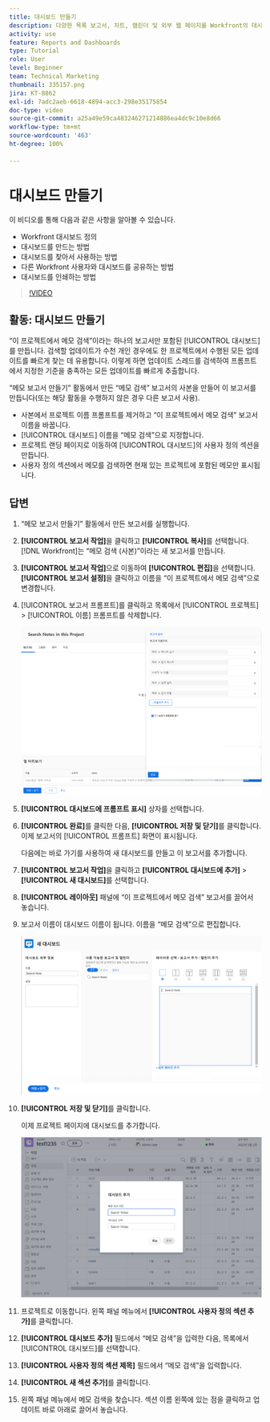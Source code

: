 ```yaml
---
title: 대시보드 만들기
description: 다양한 목록 보고서, 차트, 캘린더 및 외부 웹 페이지를 Workfront의 대시보드에 결합하는 방법에 대해 알아봅니다.
activity: use
feature: Reports and Dashboards
type: Tutorial
role: User
level: Beginner
team: Technical Marketing
thumbnail: 335157.png
jira: KT-8862
exl-id: 7adc2aeb-6618-4894-acc3-298e35175854
doc-type: video
source-git-commit: a25a49e59ca483246271214886ea4dc9c10e8d66
workflow-type: tm+mt
source-wordcount: '463'
ht-degree: 100%

---
```


# 대시보드 만들기

이 비디오를 통해 다음과 같은 사항을 알아볼 수 있습니다.

* Workfront 대시보드 정의
* 대시보드를 만드는 방법
* 대시보드를 찾아서 사용하는 방법
* 다른 Workfront 사용자와 대시보드를 공유하는 방법
* 대시보드를 인쇄하는 방법

>[!VIDEO](https://video.tv.adobe.com/v/335157/?quality=12&learn=on)

## 활동: 대시보드 만들기

“이 프로젝트에서 메모 검색”이라는 하나의 보고서만 포함된 [!UICONTROL 대시보드]를 만듭니다. 검색할 업데이트가 수천 개인 경우에도 한 프로젝트에서 수행된 모든 업데이트를 빠르게 찾는 데 유용합니다. 이렇게 하면 업데이트 스레드를 검색하여 프롬프트에서 지정한 기준을 충족하는 모든 업데이트를 빠르게 추출합니다.

“메모 보고서 만들기” 활동에서 만든 “메모 검색” 보고서의 사본을 만들어 이 보고서를 만듭니다(또는 해당 활동을 수행하지 않은 경우 다른 보고서 사용).

* 사본에서 프로젝트 이름 프롬프트를 제거하고 “이 프로젝트에서 메모 검색” 보고서 이름을 바꿉니다.
* [!UICONTROL 대시보드] 이름을 “메모 검색”으로 지정합니다.
* 프로젝트 랜딩 페이지로 이동하여 [!UICONTROL 대시보드]의 사용자 정의 섹션을 만듭니다.
* 사용자 정의 섹션에서 메모를 검색하면 현재 있는 프로젝트에 포함된 메모만 표시됩니다.

## 답변

1. “메모 보고서 만들기” 활동에서 만든 보고서를 실행합니다.
1. **[!UICONTROL 보고서 작업]**&#x200B;을 클릭하고 **[!UICONTROL 복사]**&#x200B;를 선택합니다. [!DNL Workfront]는 “메모 검색 (사본)”이라는 새 보고서를 만듭니다.
1. **[!UICONTROL 보고서 작업]**&#x200B;으로 이동하여 **[!UICONTROL 편집]**&#x200B;을 선택합니다. **[!UICONTROL 보고서 설정]**&#x200B;을 클릭하고 이름을 “이 프로젝트에서 메모 검색”으로 변경합니다.
1. [!UICONTROL 보고서 프롬프트]를 클릭하고 목록에서 [!UICONTROL 프로젝트] > [!UICONTROL 이름] 프롬프트를 삭제합니다.

   ![새 대시보드를 생성하는 화면 이미지](assets/edit-report-prompts.png)

1. **[!UICONTROL 대시보드에 프롬프트 표시]** 상자를 선택합니다.
1. **[!UICONTROL 완료]**&#x200B;를 클릭한 다음, **[!UICONTROL 저장 및 닫기]**&#x200B;를 클릭합니다. 이제 보고서의 [!UICONTROL 프롬프트] 화면이 표시됩니다.

   다음에는 바로 가기를 사용하여 새 대시보드를 만들고 이 보고서를 추가합니다.

1. **[!UICONTROL 보고서 작업]**&#x200B;을 클릭하고 **[!UICONTROL 대시보드에 추가]** > **[!UICONTROL 새 대시보드]**&#x200B;를 선택합니다.
1. **[!UICONTROL 레이아웃]** 패널에 “이 프로젝트에서 메모 검색” 보고서를 끌어서 놓습니다.
1. 보고서 이름이 대시보드 이름이 됩니다. 이름을 “메모 검색”으로 편집합니다.

   ![새 대시보드를 생성하는 화면 이미지](assets/create-dashboard.png)

1. **[!UICONTROL 저장 및 닫기]**&#x200B;를 클릭합니다.

   이제 프로젝트 페이지에 대시보드를 추가합니다.

   ![새 대시보드를 생성하는 화면 이미지](assets/add-custom-section.png)

1. 프로젝트로 이동합니다. 왼쪽 패널 메뉴에서 **[!UICONTROL 사용자 정의 섹션 추가]**&#x200B;를 클릭합니다.
1. **[!UICONTROL 대시보드 추가]** 필드에서 “메모 검색”을 입력한 다음, 목록에서 [!UICONTROL 대시보드]를 선택합니다.
1. **[!UICONTROL 사용자 정의 섹션 제목]** 필드에서 “메모 검색”을 입력합니다.
1. **[!UICONTROL 새 섹션 추가]**&#x200B;를 클릭합니다.
1. 왼쪽 패널 메뉴에서 메모 검색을 찾습니다. 섹션 이름 왼쪽에 있는 점을 클릭하고 업데이트 바로 아래로 끌어서 놓습니다.

